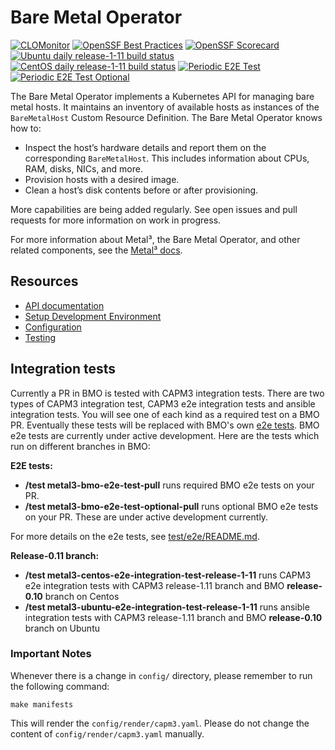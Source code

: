 # Bare Metal Operator

[![CLOMonitor](https://img.shields.io/endpoint?url=https://clomonitor.io/api/projects/cncf/metal3-io/badge)](https://clomonitor.io/projects/cncf/metal3-io)
[![OpenSSF Best Practices](https://www.bestpractices.dev/projects/9985/badge)](https://www.bestpractices.dev/projects/9985)
[![OpenSSF Scorecard](https://api.securityscorecards.dev/projects/github.com/metal3-io/baremetal-operator/badge)](https://securityscorecards.dev/viewer/?uri=github.com/metal3-io/baremetal-operator)
[![Ubuntu daily release-1-11 build status](https://jenkins.nordix.org/buildStatus/icon?job=metal3-periodic-ubuntu-e2e-integration-test-release-1-11&subject=Ubuntu%20daily%20release-1-11)](https://jenkins.nordix.org/view/Metal3/job/metal3-periodic-ubuntu-e2e-integration-test-release-1-11/)
[![CentOS daily release-1-11 build status](https://jenkins.nordix.org/buildStatus/icon?job=metal3-periodic-centos-e2e-integration-test-release-1-11&subject=CentOS%20daily%20release-1-11)](https://jenkins.nordix.org/view/Metal3/job/metal3-periodic-centos-e2e-integration-test-release-1-11/)
[![Periodic E2E Test](https://github.com/metal3-io/baremetal-operator/actions/workflows/e2e-test-periodic-main.yml/badge.svg)](https://github.com/metal3-io/baremetal-operator/actions/workflows/e2e-test-periodic-main.yml)
[![Periodic E2E Test Optional](https://github.com/metal3-io/baremetal-operator/actions/workflows/e2e-test-optional-periodic.yml/badge.svg)](https://github.com/metal3-io/baremetal-operator/actions/workflows/e2e-test-optional-periodic.yml)

The Bare Metal Operator implements a Kubernetes API for managing bare metal
hosts. It maintains an inventory of available hosts as instances of the
`BareMetalHost` Custom Resource Definition. The Bare Metal Operator knows how
to:

- Inspect the host’s hardware details and report them on the corresponding
  `BareMetalHost`. This includes information about CPUs, RAM, disks, NICs, and
  more.
- Provision hosts with a desired image.
- Clean a host’s disk contents before or after provisioning.

More capabilities are being added regularly. See open issues and pull requests
for more information on work in progress.

For more information about Metal³, the Bare Metal Operator, and other related
components, see the [Metal³ docs](https://github.com/metal3-io/metal3-docs).

## Resources

- [API documentation](docs/api.md)
- [Setup Development Environment](docs/dev-setup.md)
- [Configuration](docs/configuration.md)
- [Testing](docs/testing.md)

## Integration tests

Currently a PR in BMO is tested with CAPM3 integration tests. There are two
types of CAPM3 integration test, CAPM3 e2e integration tests and ansible
integration tests. You will see one of each kind as a required test on a BMO PR.
Eventually these tests will be replaced with BMO's own
[e2e tests](test/e2e/README.md). BMO e2e tests are currently under active
development. Here are the tests which run on different branches in BMO:

**E2E tests:**

- **/test metal3-bmo-e2e-test-pull** runs required BMO e2e tests on your PR.
- **/test metal3-bmo-e2e-test-optional-pull** runs optional BMO e2e tests on
  your PR. These are under active development currently.

For more details on the e2e tests, see [test/e2e/README.md](test/e2e/README.md).

**Release-0.11 branch:**

- **/test metal3-centos-e2e-integration-test-release-1-11** runs CAPM3 e2e
  integration tests with CAPM3 release-1.11 branch and BMO **release-0.10**
  branch on Centos
- **/test metal3-ubuntu-e2e-integration-test-release-1-11** runs ansible
  integration tests with CAPM3 release-1.11 branch and BMO **release-0.10**
  branch on Ubuntu

### Important Notes

Whenever there is a change in `config/` directory, please remember to run the
following command:

`make manifests`

This will render the `config/render/capm3.yaml`. Please do not change the
content of `config/render/capm3.yaml` manually.
